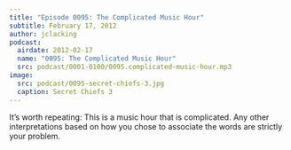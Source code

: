 ```yaml
---
title: "Episode 0095: The Complicated Music Hour"
subtitle: February 17, 2012
author: jclacking
podcast:
  airdate: 2012-02-17
  name: "0095: The Complicated Music Hour"
  src: podcast/0001-0100/0095.complicated-music-hour.mp3
image:
  src: podcast/0095-secret-chiefs-3.jpg
  caption: Secret Chiefs 3
---
```

It’s worth repeating: This is a music hour that is complicated. Any other interpretations based on how you chose to associate the words are strictly your problem.
